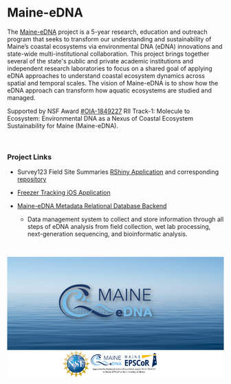 # Maine-eDNA

The [Maine-eDNA](https://umaine.edu/edna/) project is a 5-year research, education and outreach program that seeks to transform our understanding and sustainability of Maine’s coastal ecosystems via environmental DNA (eDNA) innovations and state-wide multi-institutional collaboration. This project brings together several of the state's public and private academic institutions and independent research laboratories to focus on a shared goal of applying eDNA approaches to understand coastal ecosystem dynamics across spatial and temporal scales. The vision of Maine-eDNA is to show how the eDNA approach can transform how aquatic ecosystems are studied and managed.



Supported by NSF Award [#OIA-1849227](https://www.nsf.gov/awardsearch/showAward?AWD_ID=1849227) RII Track-1: Molecule to Ecosystem: Environmental DNA as a Nexus of Coastal Ecosystem Sustainability for Maine (Maine-eDNA).

<br>

###  Project Links

- Survey123 Field Site Summaries [RShiny Application](https://rshiny.spatialmsk.com/MeDNA/) and corresponding [repository](https://github.com/melkimble/shinyapps/tree/master/MeDNA)

- [Freezer Tracking iOS Application](https://github.com/Maine-eDNA/Maine-Edna-Freezer-Mapping-iOS)

- [Maine-eDNA Metadata Relational Database Backend](https://github.com/Maine-eDNA/medna-metadata)
  - Data management system to collect and store information through all steps of eDNA analysis from field collection, wet lab processing, next-generation sequencing, and bioinformatic analysis.


<br>

![Maine-eDNA](https://github.com/Maine-eDNA/.github/blob/main/logo.png)

